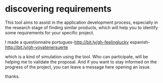 # discovering requirements

This tool aims to assist in the application development process, especially in the research stage of finding similar products, which will help you to identify some requirements for your specific project.

I made a questionnaire
portugues-http://bit.ly/gh-feelinglucky
espanish-http://bit.ly/gh-voyatenersuerte

which is a kind of simulation using the tool. Who can participate, will be helping me to validate the proposal. And if you want to stay informed on the progress of the project, you can leave a message here opening an issue.

thanks.
